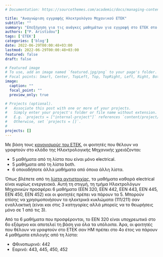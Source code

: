 ```yaml
---
# Documentation: https://sourcethemes.com/academic/docs/managing-content/

title: "Αναγνώριση εγγραφής Ηλεκτρολόγου Μηχανικού ΕΤΕΚ"
subtitle: ""
summary: "Επεξήγηση για τις ανάγκες μαθημάτων για εγγραφή στο ΕΤΕΚ στο κλάδο της ηλεκτρολογικής μηχανικής."
authors: ["P. Aristidou"]
tags: ['ETEK']
categories: ['blog']
date: 2022-06-29T00:00:48+03:00
lastmod: 2022-06-29T00:00:48+03:00
featured: false
draft: false

# Featured image
# To use, add an image named `featured.jpg/png` to your page's folder.
# Focal points: Smart, Center, TopLeft, Top, TopRight, Left, Right, BottomLeft, Bottom, BottomRight.
image:
  caption: ""
  focal_point: ""
  preview_only: true

# Projects (optional).
#   Associate this post with one or more of your projects.
#   Simply enter your project's folder or file name without extension.
#   E.g. `projects = ["internal-project"]` references `content/project/deep-learning/index.md`.
#   Otherwise, set `projects = []`.
# 
projects: []
---
```


Με βάση τους [κανονισμούς του ΕΤΕΚ](./etek_rules.pdf), οι φοιτητές που θέλουν να γραφτούν στο κλάδο της Ηλεκτρολογικής Μηχανικής χρειάζονται:

- 5 μαθήματα από τη λίστα που είναι μόνο electrical.
- 5 μαθήματα από τη λίστα ​both.
- 6 οποιαδήποτε άλλα μαθήματα από όποια άλλη λίστα.

Όπως βλέπετε από τη [λίστα αντιστοιχίας](./CUT_courses_ETEK.pdf), τα μαθήματα καθαρά electrical είναι κυρίως ενεργειακά. Αυτή τη στιγμή, τη τμήμα Ηλεκτρολόγων Μηχανικών προσφέρει 6 μαθήματα (ΕΕΝ 320, ΕΕΝ 442, ΕΕΝ 443, ΕΕΝ 445, ΕΕΝ 450, ΕΕΝ 452) και οι φοιτητές πρέπει να πάρουν τα 5. Μπορούν επίσης να χρησιμοποιήσουν τα ηλεκτρικά κυκλώματα (111/211) σαν εναλλακτική (είναι και στις 3 κατηγορίες αλλά μπορείς να το θεωρήσεις μόνο σε 1 από τις 3).

Από τα 6 μαθήματα που προσφέρονται, το ΕΕΝ 320 είναι υποχρεωτικό στο 6ο εξάμηνο και αποτελεί τη βάση για όλα τα υπόλοιπα. Άρα, οι φοιτητές που θέλουν να γραφτούν στο ΕΤΕΚ σαν ΗΜ πρέπει στο 4ο έτος να πάρουν 4 μαθήματα επιλογής από τη λίστα:

- Φθινοπωρινό: 442
- Εαρινό: 443, 445, 450, 452
